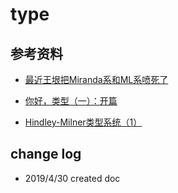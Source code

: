 # type


## 参考资料

- [最近王垠把Miranda系和ML系喷死了](https://www.douban.com/group/topic/37849424/)

- [你好，类型（一）：开篇](http://thzt.github.io/2017/09/05/type-1/)

- [Hindley-Milner类型系统（1）](https://www.zybuluo.com/darwin-yuan/note/424724)

## change log

- 2019/4/30 created doc
